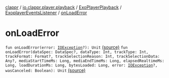 [clappr](../../../index.md) / [io.clappr.player.playback](../../index.md) / [ExoPlayerPlayback](../index.md) / [ExoplayerEventsListener](index.md) / [onLoadError](.)

# onLoadError

`fun onLoadError(error: `[`IOException`](http://docs.oracle.com/javase/6/docs/api/java/io/IOException.html)`?): Unit` [(source)](https://github.com/clappr/clappr-android/tree/dev/clappr/src/main/kotlin/io/clappr/player/playback/ExoPlayerPlayBack.kt#L243)
`fun onLoadError(dataSpec: DataSpec?, dataType: Int, trackType: Int, trackFormat: Format?, trackSelectionReason: Int, trackSelectionData: Any?, mediaStartTimeMs: Long, mediaEndTimeMs: Long, elapsedRealtimeMs: Long, loadDurationMs: Long, bytesLoaded: Long, error: `[`IOException`](http://docs.oracle.com/javase/6/docs/api/java/io/IOException.html)`?, wasCanceled: Boolean): Unit` [(source)](https://github.com/clappr/clappr-android/tree/dev/clappr/src/main/kotlin/io/clappr/player/playback/ExoPlayerPlayBack.kt#L247)
